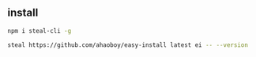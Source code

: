 ## install
```bash
npm i steal-cli -g

steal https://github.com/ahaoboy/easy-install latest ei -- --version
```
